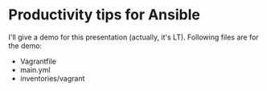 # Productivity tips for Ansible

I'll give a demo for this presentation (actually, it's LT).  Following files are for the demo:

* Vagrantfile
* main.yml
* inventories/vagrant

